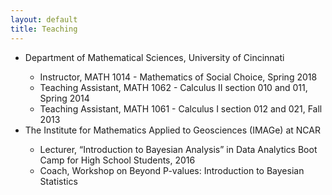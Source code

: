 ```yaml
---
layout: default
title: Teaching
---
```


<ul>
  <li> Department of Mathematical Sciences, University of Cincinnati </li>
  <ul>
   <li> Instructor, MATH 1014 - Mathematics of Social Choice, Spring 2018 </li>
   <li> Teaching Assistant, MATH 1062 - Calculus II section 010 and 011, Spring 2014 </li>
   <li> Teaching Assistant, MATH 1061 - Calculus I section 012 and 021, Fall 2013 </li>
  </ul>
  <li> The Institute for Mathematics Applied to Geosciences (IMAGe) at NCAR </li>
  <ul>
   <li> Lecturer, “Introduction to Bayesian Analysis” in Data Analytics Boot Camp for High School Students, 2016 </li>
   <li> Coach, Workshop on Beyond P-values: Introduction to Bayesian Statistics </li>
  </ul>
</ul>